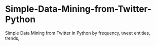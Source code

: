 # Simple-Data-Mining-from-Twitter-Python
Simple Data Mining from Twitter in Python by frequency, tweet entities, trends,
